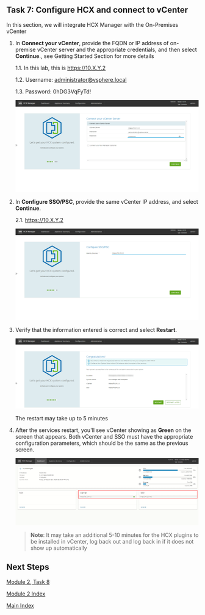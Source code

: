 ## **Task 7: Configure HCX and connect to vCenter**

In this section, we will integrate HCX Manager with the On-Premises vCenter

1.  In **Connect your vCenter**, provide the FQDN or IP address of on-premise
    vCenter server and the appropriate credentials, and then select
    **Continue**., see Getting Started Section for more details

    1.1.  In this lab, this is <https://10.X.Y.2>

    1.2.  Username:
        [administrator@vsphere.local](mailto:administrator@vsphere.local)

    1.3.  Password: 0hDG3VqFyTd!

    ![](media/0a34329d4d0c9980b0d59faf964df212.png)

2.  In **Configure SSO/PSC**, provide the same vCenter IP address, and select
    **Continue**.

    2.1.  https://10.X.Y.2

    ![](media/5a9f978cbd67220a76f703daf0a27a58.png)

3.  Verify that the information entered is correct and select **Restart**.

    ![](media/56d1acedec32851aff081d76449169e1.png)

    The restart may take up to 5 minutes

4.  After the services restart, you'll see vCenter showing as **Green** on the
    screen that appears. Both vCenter and SSO must have the appropriate
    configuration parameters, which should be the same as the previous screen.

    ![](media/d9c3ff0b3daed977841b865b30fb338d.png)

    > **Note**: It may take an additional 5-10 minutes for the HCX plugins to be
    installed in vCenter, log back out and log back in if it does not show up
    automatically

## Next Steps

[Module 2, Task 8](module-2-task-8.md)

[Module 2 Index](module-2-index.md)

[Main Index](index.md)